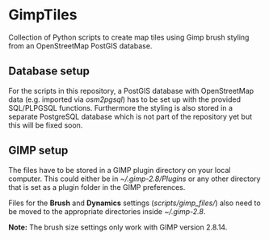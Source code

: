 # GimpTiles
Collection of Python scripts to create map tiles using Gimp brush styling from an OpenStreetMap PostGIS database.

## Database setup

For the scripts in this repository, a PostGIS database with OpenStreetMap data (e.g. imported via *osm2pgsql*) has to be set up with the provided SQL/PLPGSQL functions. Furthermore the styling is also stored in a separate PostgreSQL database which is not part of the repository yet but this will be fixed soon.

## GIMP setup

The files have to be stored in a GIMP plugin directory on your local computer. This could either be in *~/.gimp-2.8/Plugins* or any other directory that is set as a plugin folder in the GIMP preferences.

Files for the **Brush** and **Dynamics** settings (*scripts/gimp_files/*) also need to be moved to the appropriate directories inside *~/.gimp-2.8*.

**Note:** The brush size settings only work with GIMP version 2.8.14.